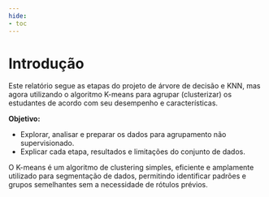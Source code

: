 ```yaml
---
hide:
- toc
---
```


# Introdução

Este relatório segue as etapas do projeto de árvore de decisão e KNN, mas agora utilizando o algoritmo K-means para agrupar (clusterizar) os estudantes de acordo com seu desempenho e características.

**Objetivo:**
- Explorar, analisar e preparar os dados para agrupamento não supervisionado.
- Explicar cada etapa, resultados e limitações do conjunto de dados.

O K-means é um algoritmo de clustering simples, eficiente e amplamente utilizado para segmentação de dados, permitindo identificar padrões e grupos semelhantes sem a necessidade de rótulos prévios.